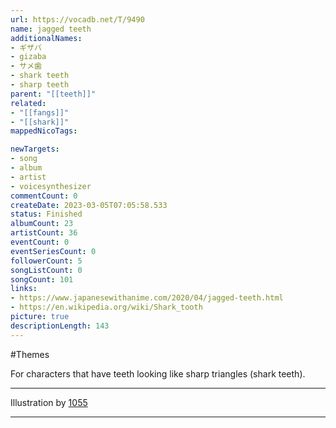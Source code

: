 ```yaml
---
url: https://vocadb.net/T/9490
name: jagged teeth
additionalNames: 
- ギザバ
- gizaba
- サメ歯
- shark teeth
- sharp teeth
parent: "[[teeth]]"
related:
- "[[fangs]]"
- "[[shark]]"
mappedNicoTags:

newTargets:
- song
- album
- artist
- voicesynthesizer
commentCount: 0
createDate: 2023-03-05T07:05:58.533
status: Finished
albumCount: 23
artistCount: 36
eventCount: 0
eventSeriesCount: 0
followerCount: 5
songListCount: 0
songCount: 101
links: 
- https://www.japanesewithanime.com/2020/04/jagged-teeth.html
- https://en.wikipedia.org/wiki/Shark_tooth
picture: true
descriptionLength: 143
---
```


#Themes

For characters that have teeth looking like sharp triangles (shark teeth).

___

Illustration by [1055](https://www.pixiv.net/en/users/1197475)

---


